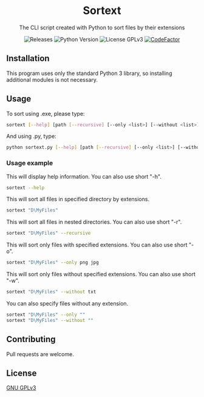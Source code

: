 <h1 align="center">Sortext</h1>

<p align="center">The CLI script created with Python to sort files by their extensions</p>

<p  align="center">
	<a style="text-decoration:none" href="https://github.com/TheFifthLeaf/sortext/releases">
		<img src="https://img.shields.io/github/v/release/TheFifthLeaf/sortext?color=3C7DD9" alt="Releases">
	</a>
	<a style="text-decoration:none" href="https://www.python.org/downloads/">
		<img src="https://img.shields.io/badge/python-3.6%2B-3C7DD9" alt="Python Version">
	</a>
	<a style="text-decoration:none" href="https://choosealicense.com/licenses/gpl-3.0/">
		<img src="https://img.shields.io/badge/license-GPL%20V3-3C7DD9" alt="License GPLv3">
	</a>
	<a href="https://www.codefactor.io/repository/github/thefifthleaf/sortext">
		<img src="https://img.shields.io/codefactor/grade/github/TheFifthLeaf/sortext/main?color=3C7DD9" alt="CodeFactor" />
	</a>
</p>

## Installation

This program uses only the standard Python 3 library, so installing additional modules is not necessary.

## Usage

To sort using .exe, please type:

```bash
sortext [--help] [path [--recursive] [--only <list>] [--without <list>]]
```

And using .py, type:

```bash
python sortext.py [--help] [path [--recursive] [--only <list>] [--without <list>]]
```

### Usage example

This will display help information. You can also use short "-h".
```bash
sortext --help
```
This will sort all files in specified directory by extensions.
```bash
sortext "D\MyFiles"
```
This will sort all files in nested directories. You can also use short "-r".
```bash
sortext "D\MyFiles" --recursive
```
This will sort only files with specified extensions. You can also use short "-o".
```bash
sortext "D\MyFiles" --only png jpg
```
This will sort only files without specified extensions. You can also use short "-w".
```bash
sortext "D\MyFiles" --without txt
```
You can also specify files without any extension.
```bash
sortext "D\MyFiles" --only ""
sortext "D\MyFiles" --without ""
```

## Contributing

Pull requests are welcome.

## License

[GNU GPLv3](https://choosealicense.com/licenses/gpl-3.0/)